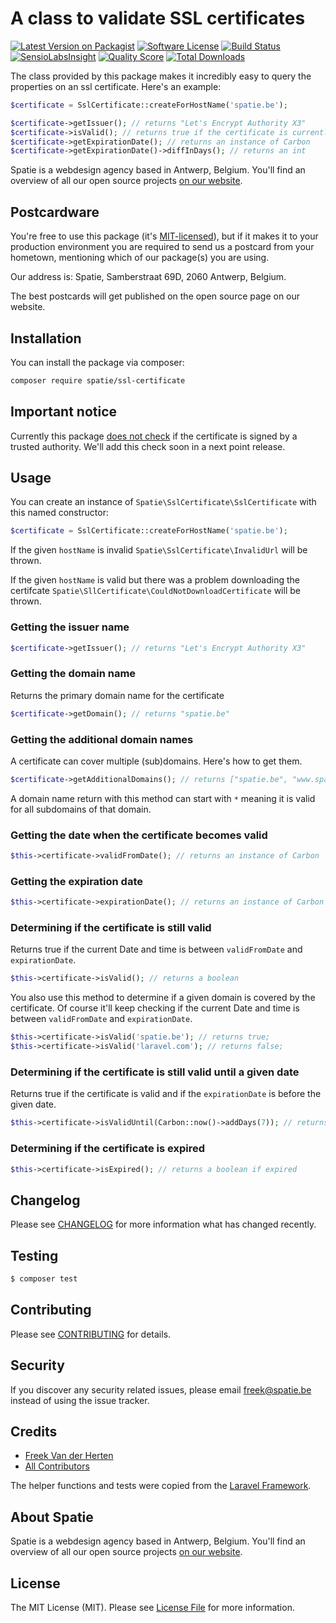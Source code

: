 # A class to validate SSL certificates

[![Latest Version on Packagist](https://img.shields.io/packagist/v/spatie/ssl-certificate.svg?style=flat-square)](https://packagist.org/packages/spatie/ssl-certificate)
[![Software License](https://img.shields.io/badge/license-MIT-brightgreen.svg?style=flat-square)](LICENSE.md)
[![Build Status](https://img.shields.io/travis/spatie/ssl-certificate/master.svg?style=flat-square)](https://travis-ci.org/spatie/ssl-certificate)
[![SensioLabsInsight](https://img.shields.io/sensiolabs/i/533fbcef-7363-41af-8d1c-ab53bb6a1d76.svg?style=flat-square)](https://insight.sensiolabs.com/projects/533fbcef-7363-41af-8d1c-ab53bb6a1d76)
[![Quality Score](https://img.shields.io/scrutinizer/g/spatie/ssl-certificate.svg?style=flat-square)](https://scrutinizer-ci.com/g/spatie/ssl-certificate)
[![Total Downloads](https://img.shields.io/packagist/dt/spatie/ssl-certificate.svg?style=flat-square)](https://packagist.org/packages/spatie/ssl-certificate)

The class provided by this package makes it incredibly easy to query the properties on an ssl certificate. Here's an example:

```php
$certificate = SslCertificate::createForHostName('spatie.be');

$certificate->getIssuer(); // returns "Let's Encrypt Authority X3"
$certificate->isValid(); // returns true if the certificate is currently valid
$certificate->getExpirationDate(); // returns an instance of Carbon
$certificate->getExpirationDate()->diffInDays(); // returns an int
```

Spatie is a webdesign agency based in Antwerp, Belgium. You'll find an overview of all our open source projects [on our website](https://spatie.be/opensource).

## Postcardware

You're free to use this package (it's [MIT-licensed](LICENSE.md)), but if it makes it to your production environment you are required to send us a postcard from your hometown, mentioning which of our package(s) you are using.

Our address is: Spatie, Samberstraat 69D, 2060 Antwerp, Belgium.

The best postcards will get published on the open source page on our website.

## Installation

You can install the package via composer:

```bash
composer require spatie/ssl-certificate
```

## Important notice

Currently this package [does not check](https://github.com/spatie/ssl-certificate/blob/master/src/SslCertificate.php#L63-L74) if the certificate is signed by a trusted authority. We'll add this check soon in a next point release.

## Usage

You can create an instance of `Spatie\SslCertificate\SslCertificate` with this named constructor:

```php
$certificate = SslCertificate::createForHostName('spatie.be');
```

If the given `hostName` is invalid `Spatie\SslCertificate\InvalidUrl` will be thrown.

If the given `hostName` is valid but there was a problem downloading the certifcate `Spatie\SllCertificate\CouldNotDownloadCertificate` will be thrown.

### Getting the issuer name

```php
$certificate->getIssuer(); // returns "Let's Encrypt Authority X3"
```

### Getting the domain name

Returns the primary domain name for the certificate

```php
$certificate->getDomain(); // returns "spatie.be"
```

### Getting the additional domain names

A certificate can cover multiple (sub)domains. Here's how to get them.

```php
$certificate->getAdditionalDomains(); // returns ["spatie.be", "www.spatie.be]
```

A domain name return with this method can start with `*` meaning it is valid for all subdomains of that domain.

### Getting the date when the certificate becomes valid

```php
$this->certificate->validFromDate(); // returns an instance of Carbon
```

### Getting the expiration date

```php
$this->certificate->expirationDate(); // returns an instance of Carbon
```

### Determining if the certificate is still valid

Returns true if the current Date and time is between `validFromDate` and `expirationDate`.

```php
$this->certificate->isValid(); // returns a boolean
```

You also use this method to determine if a given domain is covered by the certificate. Of course it'll keep checking if the current Date and time is between `validFromDate` and `expirationDate`.

```php
$this->certificate->isValid('spatie.be'); // returns true;
$this->certificate->isValid('laravel.com'); // returns false;
```

### Determining if the certificate is still valid until a given date

Returns true if the certificate is valid and if the `expirationDate` is before the given date.

```php
$this->certificate->isValidUntil(Carbon::now()->addDays(7)); // returns a boolean
```

### Determining if the certificate is expired

```php
$this->certificate->isExpired(); // returns a boolean if expired
```

## Changelog

Please see [CHANGELOG](CHANGELOG.md) for more information what has changed recently.

## Testing

``` bash
$ composer test
```

## Contributing

Please see [CONTRIBUTING](CONTRIBUTING.md) for details.

## Security

If you discover any security related issues, please email freek@spatie.be instead of using the issue tracker.

## Credits

- [Freek Van der Herten](https://github.com/freekmurze)
- [All Contributors](../../contributors)

The helper functions and tests were copied from the [Laravel Framework](https://github.com/laravel/framework).

## About Spatie
Spatie is a webdesign agency based in Antwerp, Belgium. You'll find an overview of all our open source projects [on our website](https://spatie.be/opensource).

## License

The MIT License (MIT). Please see [License File](LICENSE.md) for more information.
